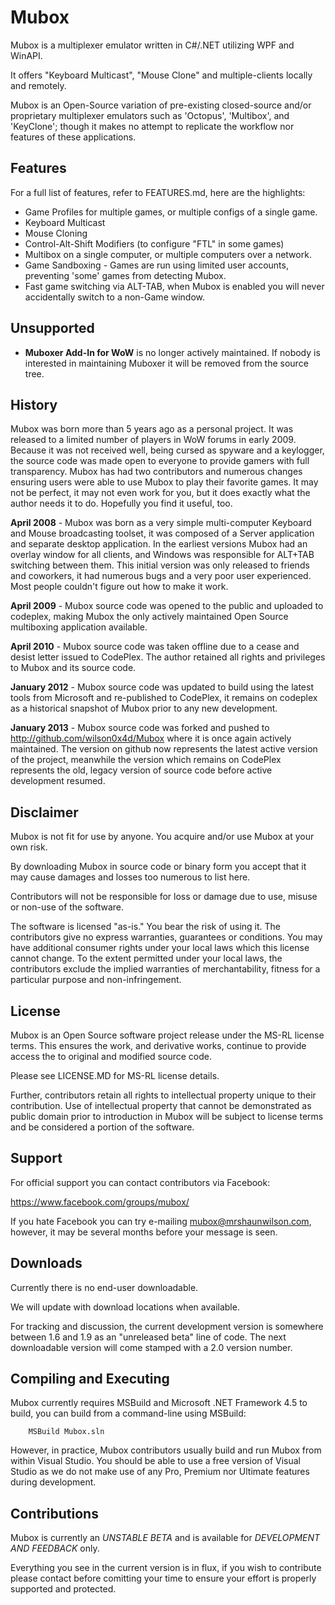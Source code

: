 # Mubox

Mubox is a multiplexer emulator written in C#/.NET utilizing WPF and WinAPI. 

It offers "Keyboard Multicast", "Mouse Clone" and multiple-clients locally and remotely. 

Mubox is an Open-Source variation of pre-existing closed-source and/or proprietary multiplexer emulators such as 'Octopus', 'Multibox', and 'KeyClone'; though it makes no attempt to replicate the workflow nor features of these applications.

## Features

For a full list of features, refer to FEATURES.md, here are the highlights:

- Game Profiles for multiple games, or multiple configs of a single game.
- Keyboard Multicast
- Mouse Cloning
- Control-Alt-Shift Modifiers (to configure "FTL" in some games)
- Multibox on a single computer, or multiple computers over a network.
- Game Sandboxing - Games are run using limited user accounts, preventing 'some' games from detecting Mubox.
- Fast game switching via ALT-TAB, when Mubox is enabled you will never accidentally switch to a non-Game window.

## Unsupported

- **Muboxer Add-In for WoW** is no longer actively maintained. If nobody is interested in maintaining Muboxer it will be removed from the source tree.

## History

Mubox was born more than 5 years ago as a personal project. 
It was released to a limited number of players in WoW forums in early 2009.
Because it was not received well, being cursed as spyware and a keylogger, the source code was made open to everyone to provide gamers with full transparency.
Mubox has had two contributors and numerous changes ensuring users were able to use Mubox to play their favorite games. It may not be perfect, it may not even work for you, but it does exactly what the author needs it to do. Hopefully you find it useful, too.

**April 2008** - Mubox was born as a very simple multi-computer Keyboard and Mouse broadcasting toolset, it was composed of a Server application and separate desktop application. In the earliest versions Mubox had an overlay window for all clients, and Windows was responsible for ALT+TAB switching between them. This initial version was only released to friends and coworkers, it had numerous bugs and a very poor user experienced. Most people couldn't figure out how to make it work.

**April 2009** - Mubox source code was opened to the public and uploaded to codeplex, making Mubox the only actively maintained Open Source multiboxing application available.

**April 2010** - Mubox source code was taken offline due to a cease and desist letter issued to CodePlex. The author retained all rights and privileges to Mubox and its source code. 

**January 2012** - Mubox source code was updated to build using the latest tools from Microsoft and re-published to CodePlex, it remains on codeplex as a historical snapshot of Mubox prior to any new development.

**January 2013** - Mubox source code was forked and pushed to http://github.com/wilson0x4d/Mubox where it is once again actively maintained. The version on github now represents the latest active version of the project, meanwhile the version which remains on CodePlex represents the old, legacy version of source code before active development resumed.

## Disclaimer

Mubox is not fit for use by anyone. You acquire and/or use Mubox at your own risk. 

By downloading Mubox in source code or binary form you accept that it may cause damages and losses too numerous to list here.

Contributors will not be responsible for loss or damage due to use, misuse or non-use of the software.

The software is licensed "as-is." You bear the risk of using it. The contributors give no express warranties, guarantees or conditions. You may have additional consumer rights under your local laws which this license cannot change. To the extent permitted under your local laws, the contributors exclude the implied warranties of merchantability, fitness for a particular purpose and non-infringement.


## License

Mubox is an Open Source software project release under the MS-RL license terms. This ensures the work, and derivative works, continue to provide access the to original and modified source code.

Please see LICENSE.MD for MS-RL license details.

Further, contributors retain all rights to intellectual property unique to their contribution. Use of intellectual property that cannot be demonstrated as public domain prior to introduction in Mubox will be subject to license terms and be considered a portion of the software.


## Support

For official support you can contact contributors via Facebook:

https://www.facebook.com/groups/mubox/

If you hate Facebook you can try e-mailing mubox@mrshaunwilson.com, however, it may be several months before your message is seen.


## Downloads

Currently there is no end-user downloadable. 

We will update with download locations when available.

For tracking and discussion, the current development version is somewhere between 1.6 and 1.9 as an "unreleased beta" line of code. The next downloadable version will come stamped with a 2.0 version number.


## Compiling and Executing

Mubox currently requires MSBuild and Microsoft .NET Framework 4.5 to build, you can build from a command-line using MSBuild:

		MSBuild Mubox.sln

However, in practice, Mubox contributors usually build and run Mubox from within Visual Studio. You should be able to use a free version of Visual Studio as we do not make use of any Pro, Premium nor Ultimate features during development.


## Contributions

Mubox is currently an *UNSTABLE BETA* and is available for *DEVELOPMENT AND FEEDBACK* only.

Everything you see in the current version is in flux, if you wish to contribute please contact before comitting your time to ensure your effort is properly supported and protected.


